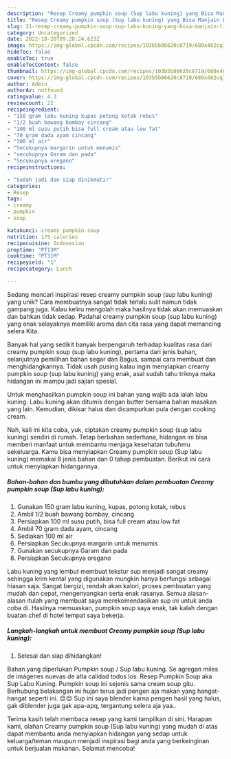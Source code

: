 ```yaml
---
description: "Resep Creamy pumpkin soup (Sup labu kuning) yang Bisa Manjain Lidah"
title: "Resep Creamy pumpkin soup (Sup labu kuning) yang Bisa Manjain Lidah"
slug: 21-resep-creamy-pumpkin-soup-sup-labu-kuning-yang-bisa-manjain-lidah
category: Uncategorized
date: 2022-10-20T09:28:24.623Z
image: https://img-global.cpcdn.com/recipes/103b5b86620c8719/680x482cq70/creamy-pumpkin-soup-sup-labu-kuning-foto-resep-utama.jpg
hideToc: false
enableToc: true
enableTocContent: false
thumbnail: https://img-global.cpcdn.com/recipes/103b5b86620c8719/680x482cq70/creamy-pumpkin-soup-sup-labu-kuning-foto-resep-utama.jpg
cover: https://img-global.cpcdn.com/recipes/103b5b86620c8719/680x482cq70/creamy-pumpkin-soup-sup-labu-kuning-foto-resep-utama.jpg
author: Admin
authorAv: notfound
ratingvalue: 4.3
reviewcount: 22
recipeingredient:
- "150 gram labu kuning kupas potong kotak rebus"
- "1/2 buah bawang bombay cincang"
- "100 ml susu putih bisa full cream atau low fat"
- "70 gram dada ayam cincang"
- "100 ml air"
- "Secukupnya margarin untuk menumis"
- "secukupnya Garam dan pada"
- "Secukupnya oregano"
recipeinstructions:

- "Sudah jadi dan siap dinikmati!"
categories:
- Resep
tags:
- creamy
- pumpkin
- soup

katakunci: creamy pumpkin soup 
nutrition: 175 calories
recipecuisine: Indonesian
preptime: "PT13M"
cooktime: "PT31M"
recipeyield: "1"
recipecategory: Lunch

---
```





Sedang mencari inspirasi resep creamy pumpkin soup (sup labu kuning) yang unik? Cara membuatnya sangat tidak terlalu sulit namun tidak gampang juga. Kalau keliru mengolah maka hasilnya tidak akan memuaskan dan bahkan tidak sedap. Padahal creamy pumpkin soup (sup labu kuning) yang enak selayaknya memiliki aroma dan cita rasa yang dapat memancing selera Kita.





Banyak hal yang sedikit banyak berpengaruh terhadap kualitas rasa dari creamy pumpkin soup (sup labu kuning), pertama dari jenis bahan, selanjutnya pemilihan bahan segar dan Bagus, sampai cara membuat dan menghidangkannya. Tidak usah pusing kalau ingin menyiapkan creamy pumpkin soup (sup labu kuning) yang enak,      asal sudah tahu triknya maka hidangan ini mampu jadi sajian spesial.














Untuk menghasilkan pumpkin soup ini bahan yang wajib ada ialah labu kuning. Labu kuning akan ditumis dengan butter bersama bahan masakan yang lain. Kemudian, dikisar halus dan dicampurkan pula dengan cooking cream.






Nah, kali ini kita coba, yuk, ciptakan creamy pumpkin soup (sup labu kuning) sendiri di rumah. Tetap berbahan sederhana, hidangan ini bisa memberi manfaat untuk membantu menjaga kesehatan tubuhmu sekeluarga. Kamu bisa menyiapkan Creamy pumpkin soup (Sup labu kuning) memakai 8 jenis bahan dan 0 tahap pembuatan. Berikut ini cara untuk menyiapkan hidangannya.

<!--inarticleads1-->

##### Bahan-bahan dan bumbu yang dibutuhkan dalam pembuatan Creamy pumpkin soup (Sup labu kuning):

1. Gunakan 150 gram labu kuning, kupas, potong kotak, rebus
1. Ambil 1/2 buah bawang bombay, cincang
1. Persiapkan 100 ml susu putih, bisa full cream atau low fat
1. Ambil 70 gram dada ayam, cincang
1. Sediakan 100 ml air
1. Persiapkan Secukupnya margarin untuk menumis
1. Gunakan secukupnya Garam dan pada
1. Persiapkan Secukupnya oregano


Labu kuning yang lembut membuat tekstur sup menjadi sangat creamy sehingga krim kental yang digunakan mungkin hanya berfungsi sebagai hiasan saja. Sangat bergizi, rendah akan kalori, proses pembuatan yang mudah dan cepat, mengenyangkan serta enak rasanya. Semua alasan-alasan itulah yang membuat saya merekomendasikan sup ini untuk anda coba di. Hasilnya memuaskan, pumpkin soup saya enak, tak kalah dengan buatan chef di hotel tempat saya bekerja. 

<!--inarticleads2-->

##### Langkah-langkah untuk membuat Creamy pumpkin soup (Sup labu kuning):


1. Selesai dan siap dihidangkan!

Bahan yang diperlukan Pumpkin soup / Sup labu kuning. Se agregan miles de imágenes nuevas de alta calidad todos los. Resep Pumpkin Soup aka Sup Labu Kuning. Pumpkin soup ini sejenis sama cream soup gitu. Berhubung belakangan ini hujan terus jadi pengen aja makan yang hangat-hangat seperti ini. 😊😊 Sup ini saya blender karna pengen hasil yang halus, gak diblender juga gak apa-apq, tergantung selera aja yaa.. 

Terima kasih telah membaca resep yang kami tampilkan di sini. Harapan kami, olahan Creamy pumpkin soup (Sup labu kuning) yang mudah di atas dapat membantu anda menyiapkan hidangan yang sedap untuk keluarga/teman maupun menjadi inspirasi bagi anda yang berkeinginan untuk berjualan makanan. Selamat mencoba!
